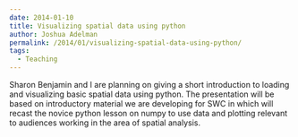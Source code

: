 ```yaml
---
date: 2014-01-10
title: Visualizing spatial data using python
author: Joshua Adelman
permalink: /2014/01/visualizing-spatial-data-using-python/
tags:
  - Teaching
---
```

Sharon Benjamin and I are planning on giving a short introduction to loading and visualizing basic spatial data using python. The presentation will be based on introductory material we are developing for SWC in which will recast the novice python lesson on numpy to use data and plotting relevant to audiences working in the area of spatial analysis.
